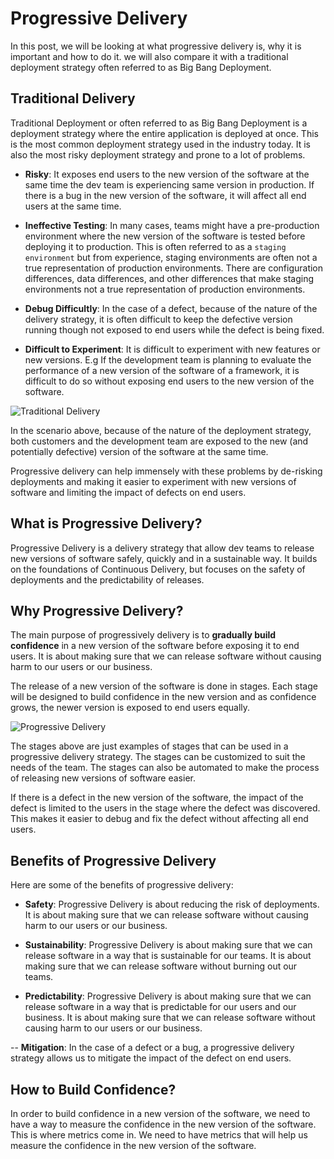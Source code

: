# Progressive Delivery

In this post, we will be looking at what progressive delivery is, why it is important and how to do it. we will also compare it with a traditional deployment strategy often referred to as Big Bang Deployment.

## Traditional Delivery

Traditional Deployment or often referred to as Big Bang Deployment is a deployment strategy where the entire application is deployed at once. This is the most common deployment strategy used in the industry today. It is also the most risky deployment strategy and prone to a lot of problems.

- **Risky**: It exposes end users to the new version of the software at the same time the dev team is experiencing same version in production. If there is a bug in the new version of the software, it will affect all end users at the same time.

- **Ineffective Testing**: In many cases, teams might have a pre-production environment where the new version of the software is tested before deploying it to production. This is often referred to as a `staging environment` but from experience, staging environments are often not a true representation of production environments. There are configuration differences, data differences, and other differences that make staging environments not a true representation of production environments.

- **Debug Difficultly**: In the case of a defect, because of the nature of the delivery strategy, it is often difficult to keep the defective version running though not exposed to end users while the defect is being fixed.

- **Difficult to Experiment**: It is difficult to experiment with new features or new versions. E.g If the development team is planning to evaluate the performance of a new version of the software of a framework, it is difficult to do so without exposing end users to the new version of the software.

![Traditional Delivery](traditional.svg)

In the scenario above, because of the nature of the deployment strategy, both customers and the development team are exposed to the new (and potentially defective) version of the software at the same time.

Progressive delivery can help immensely with these problems by de-risking deployments and making it easier to experiment with new versions of software and limiting the impact of defects on end users.

## What is Progressive Delivery?

Progressive Delivery is a delivery strategy that allow dev teams to release new versions of software safely, quickly and in a sustainable way. It builds on the foundations of Continuous Delivery, but focuses on the safety of deployments and the predictability of releases.

## Why Progressive Delivery?

The main purpose of progressively delivery is to **gradually build confidence** in a new version of the software before exposing it to end users. It is about making sure that we can release software without causing harm to our users or our business.

The release of a new version of the software is done in stages. Each stage will be designed to build confidence in the new version and as confidence grows, the newer version is exposed to end users equally.

![Progressive Delivery](progressive-stages.svg)

The stages above are just examples of stages that can be used in a progressive delivery strategy. The stages can be customized to suit the needs of the team. The stages can also be automated to make the process of releasing new versions of software easier.

If there is a defect in the new version of the software, the impact of the defect is limited to the users in the stage where the defect was discovered. This makes it easier to debug and fix the defect without affecting all end users.

## Benefits of Progressive Delivery

Here are some of the benefits of progressive delivery:

- **Safety**: Progressive Delivery is about reducing the risk of deployments. It is about making sure that we can release software without causing harm to our users or our business.

- **Sustainability**: Progressive Delivery is about making sure that we can release software in a way that is sustainable for our teams. It is about making sure that we can release software without burning out our teams.

- **Predictability**: Progressive Delivery is about making sure that we can release software in a way that is predictable for our users and our business. It is about making sure that we can release software without causing harm to our users or our business.

-- **Mitigation**: In the case of a defect or a bug, a progressive delivery strategy allows us to mitigate the impact of the defect on end users.

## How to Build Confidence?

In order to build confidence in a new version of the software, we need to have a way to measure the confidence in the new version of the software. This is where metrics come in. We need to have metrics that will help us measure the confidence in the new version of the software.
